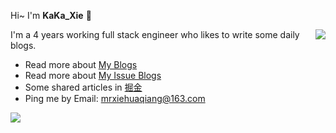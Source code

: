 <!--
 * @Description:
 * @Author: xiehuaqiang
 * @FilePath: \Popxie\README.md
 * @Date: 2020-12-15 09:33:52
-->

Hi~ I'm **KaKa_Xie** 👋

<img align="right" src="https://github-readme-stats.vercel.app/api?username=Popxie&hide=stars&show_icons=true"/>

I'm a 4 years working full stack engineer who likes to write some daily blogs.

- Read more about [My Blogs](https://popxie.github.io/kaka-blog/#/home)
- Read more about [My Issue Blogs](https://github.com/Popxie/kaka-issue-blog)
- Some shared articles in [掘金](https://juejin.cn/user/4160207730518871/posts)
- Ping me by Email: mrxiehuaqiang@163.com

<p>
  <img src="https://github-profile-trophy.vercel.app/?username=Popxie&theme=flat&title=Stars,Followers,Commit,MultiLanguage&margin-w=5&row=1&column=4" />
</p>

<!--
Here are some ideas to get you started:

- 🔭 I’m currently working on ...
- 🌱 I’m currently learning ...
- 👯 I’m looking to collaborate on ...
- 🤔 I’m looking for help with ...
- 💬 Ask me about ...
- 📫 How to reach me: ...
- 😄 Pronouns: ...
- ⚡ Fun fact: ... -->
